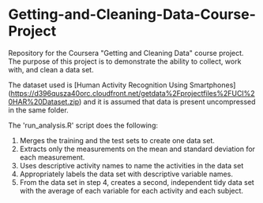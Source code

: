 # Getting-and-Cleaning-Data-Course-Project
Repository for the Coursera "Getting and Cleaning Data" course project.
The purpose of this project is to demonstrate the ability to collect, work with, and clean a data set.

The dataset used is [Human Activity Recognition Using Smartphones] (https://d396qusza40orc.cloudfront.net/getdata%2Fprojectfiles%2FUCI%20HAR%20Dataset.zip) and it is assumed that data is present uncompressed in the same folder.

The 'run_analysis.R' script does the following:

1. Merges the training and the test sets to create one data set.
2. Extracts only the measurements on the mean and standard deviation for each measurement.
3. Uses descriptive activity names to name the activities in the data set
4. Appropriately labels the data set with descriptive variable names.
5. From the data set in step 4, creates a second, independent tidy data set with the average of each variable for each activity and each subject.
